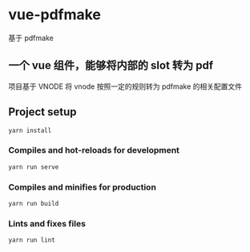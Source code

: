 # vue-pdfmake

基于 pdfmake

## 一个 vue 组件，能够将内部的 slot 转为 pdf

项目基于 VNODE 将 vnode 按照一定的规则转为 pdfmake 的相关配置文件

## Project setup

```
yarn install
```

### Compiles and hot-reloads for development

```
yarn run serve
```

### Compiles and minifies for production

```
yarn run build
```

### Lints and fixes files

```
yarn run lint
```
